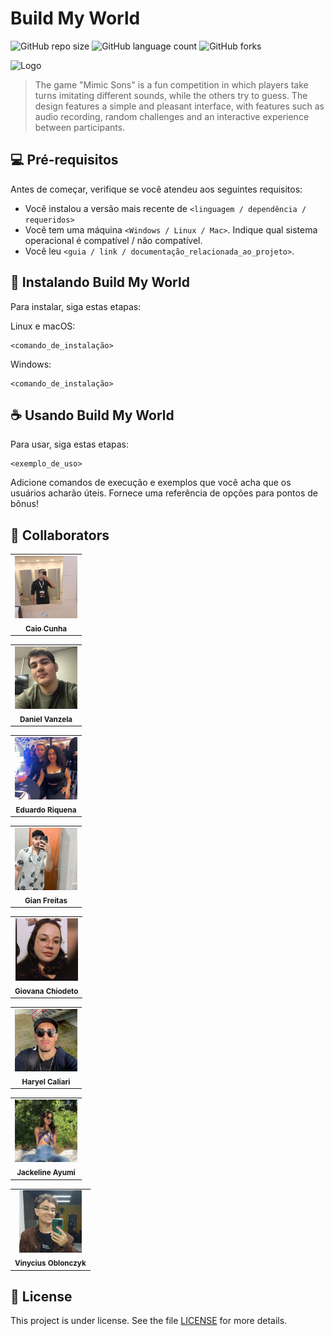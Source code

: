 # Build My World

![GitHub repo size](https://img.shields.io/github/repo-size/itscaiocunha/BMW_ONU?style=for-the-badge)
![GitHub language count](https://img.shields.io/github/languages/count/itscaiocunha/BMW_ONU?style=for-the-badge)
![GitHub forks](https://img.shields.io/github/forks/itscaiocunha/BMW_ONU?style=for-the-badge)

<img src="assets/.png" alt="Logo">

> The game "Mimic Sons" is a fun competition in which players take turns imitating different sounds, while the others try to guess. The design features a simple and pleasant interface, with features such as audio recording, random challenges and an interactive experience between participants. 

## 💻 Pré-requisitos

Antes de começar, verifique se você atendeu aos seguintes requisitos:

- Você instalou a versão mais recente de `<linguagem / dependência / requeridos>`
- Você tem uma máquina `<Windows / Linux / Mac>`. Indique qual sistema operacional é compatível / não compatível.
- Você leu `<guia / link / documentação_relacionada_ao_projeto>`.

## 🚀 Instalando Build My World

Para instalar, siga estas etapas:

Linux e macOS:

```
<comando_de_instalação>
```

Windows:

```
<comando_de_instalação>
```

## ☕ Usando Build My World

Para usar, siga estas etapas:

```
<exemplo_de_uso>
```

Adicione comandos de execução e exemplos que você acha que os usuários acharão úteis. Fornece uma referência de opções para pontos de bônus!


## 🤝 Collaborators

<table>
  <tr>
    <td align="center">
      <a href="https://github.com/itscaiocunha" title="Caio Cunha">
        <img src="assets/Caio.png" width="100px;" alt="Foto do Caio Cunha no GitHub"/><br>
        <sub>
          <b>Caio Cunha</b>
        </sub>
      </a>
    </td>
</table>
<table>
  <tr>
    <td align="center">
      <a title="Daniel Vanzela">
        <img src="assets/Daniel.png" width="100px;" alt="Foto do Daniel"/><br>
        <sub>
          <b>Daniel Vanzela</b>
        </sub>
      </a>
    </td>
</table>
<table>
  <tr>
    <td align="center">
      <a title="Eduardo Riquena">
        <img src="assets/Edu.png" width="100px;" alt="Foto do Edu"/><br>
        <sub>
          <b>Eduardo Riquena</b>
        </sub>
      </a>
    </td>
</table>
<table>
  <tr>
    <td align="center">
      <a title="Gian Freitas">
        <img src="assets/Gian.png" width="100px;" alt="Foto do Gian Freitas"/><br>
        <sub>
          <b>Gian Freitas</b>
        </sub>
      </a>
    </td>
</table>
<table>
  <tr>
    <td align="center">
      <a title="Giovana Chiodeto">
        <img src="assets/Giovana.png" width="100px;" alt="Foto do Giovana Chiodeto"/><br>
        <sub>
          <b>Giovana Chiodeto</b>
        </sub>
      </a>
    </td>
</table>
<table>
  <tr>
    <td align="center">
      <a title="Haryel Caliari">
        <img src="assets/Haryel.png" width="100px;" alt="Foto do Haryel Caliari"/><br>
        <sub>
          <b>Haryel Caliari</b>
        </sub>
      </a>
    </td>
</table>
<table>
  <tr>
    <td align="center">
      <a title="Jackeline Ayumi">
        <img src="assets/Ayumi.png" width="100px;" alt="Foto do Jackeline Ayumi"/><br>
        <sub>
          <b>Jackeline Ayumi</b>
        </sub>
      </a>
    </td>
</table>
<table>
  <tr>
    <td align="center">
      <a title="Vinycius Oblonczyk">
        <img src="assets/Viny.png" width="100px;" alt="Foto do Vinycius Oblonczyk"/><br>
        <sub>
          <b>Vinycius Oblonczyk</b>
        </sub>
      </a>
    </td>
</table>

## 📝 License

This project is under license. See the file [LICENSE](LICENSE.md) for more details.